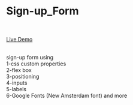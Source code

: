 # Sign-up_Form
<br/>

[Live Demo](https://ahmedtamerreko.github.io/Sign-up_Form/)

<br/>
sign-up form using
<br/>
1-css custom properties
<br/>
2-flex box
<br/>
3-positioning
<br/>
4-inputs
<br/>
5-labels
<br/>
6-Google Fonts (New Amsterdam font)
and more
